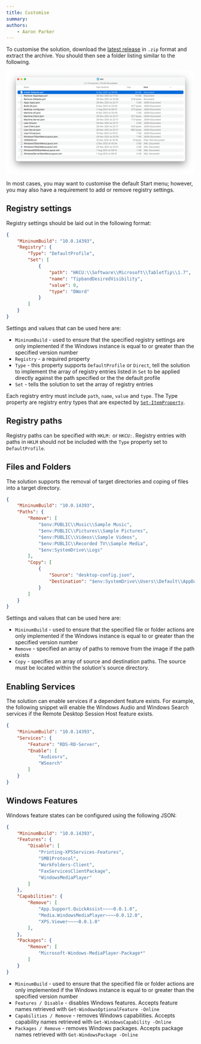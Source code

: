 ```yaml
---
title: Customise
summary: 
authors:
    - Aaron Parker
---
```

To customise the solution, download the [latest release](https://github.com/aaronparker/image-customise/releases) in `.zip` format and extract the archive. You should then see a folder listing similar to the following.

![A folder listing of the Windows Custom Default files](assets/img/src.png)

In most cases, you may want to customise the default Start menu; however, you may also have a requirement to add or remove registry settings.

## Registry settings

Registry settings should be laid out in the following format:

```json
{
    "MininumBuild": "10.0.14393",
    "Registry": {
        "Type": "DefaultProfile",
        "Set": [
            {
                "path": "HKCU:\\Software\\Microsoft\\TabletTip\\1.7",
                "name": "TipbandDesiredVisibility",
                "value": 0,
                "type": "DWord"
            }
        ]
    }
}
```

Settings and values that can be used here are:

* `MininumBuild` - used to ensure that the specified registry settings are only implemented if the Windows instance is equal to or greater than the specified version number
* `Registry` - a required property
* `Type` - this property supports `DefaultProfile` or `Direct`, tell the solution to implement the array of registry entries listed in `Set` to be applied directly against the path specified or the the default profile
* `Set` - tells the solution to set the array of registry entries

Each registry entry must include `path`, `name`, `value` and `type`. The Type property are registry entry types that are expected by [`Set-ItemProperty`](https://docs.microsoft.com/en-us/powershell/scripting/samples/working-with-registry-entries).

## Registry paths

Registry paths can be specified with `HKLM:` or `HKCU:`. Registry entries with paths in `HKLM` should not be included with the `Type` property set to `DefaultProfile`.

## Files and Folders

The solution supports the removal of target directories and coping of files into a target directory.

```json
{
    "MininumBuild": "10.0.14393",
    "Paths": {
        "Remove": [
            "$env:PUBLIC\\Music\\Sample Music",
            "$env:PUBLIC\\Pictures\\Sample Pictures",
            "$env:PUBLIC\\Videos\\Sample Videos",
            "$env:PUBLIC\\Recorded TV\\Sample Media",
            "$env:SystemDrive\\Logs"
        ],
        "Copy": [
            {
                "Source": "desktop-config.json",
                "Destination": "$env:SystemDrive\\Users\\Default\\AppData\\Roaming\\Microsoft\\Teams"
            }
        ]
    }
}
```

Settings and values that can be used here are:

* `MininumBuild` - used to ensure that the specified file or folder actions are only implemented if the Windows instance is equal to or greater than the specified version number
* `Remove` - specified an array of paths to remove from the image if the path exists
* `Copy` - specifies an array of source and destination paths. The source must be located within the solution's source directory.

## Enabling Services

The solution can enable services if a dependent feature exists. For example, the following snippet will enable the Windows Audio and Windows Search services if the Remote Desktop Session Host feature exists.

```json
{
    "MininumBuild": "10.0.14393",
    "Services": {
        "Feature": "RDS-RD-Server",
        "Enable": [
            "Audiosrv",
            "WSearch"
        ]
    }
}
```

## Windows Features

Windows feature states can be configured using the following JSON:

```json
{
    "MininumBuild": "10.0.14393",
    "Features": {
        "Disable": [
            "Printing-XPSServices-Features",
            "SMB1Protocol",
            "WorkFolders-Client",
            "FaxServicesClientPackage",
            "WindowsMediaPlayer"
        ]
    },
    "Capabilities": {
        "Remove": [
            "App.Support.QuickAssist~~~~0.0.1.0",
            "Media.WindowsMediaPlayer~~~~0.0.12.0",
            "XPS.Viewer~~~~0.0.1.0"
        ],
    },
    "Packages": {
        "Remove": [
            "Microsoft-Windows-MediaPlayer-Package*"
        ]
    }
}
```

* `MininumBuild` - used to ensure that the specified file or folder actions are only implemented if the Windows instance is equal to or greater than the specified version number
* `Features / Disable` - disables Windows features. Accepts feature names retrieved with `Get-WindowsOptionalFeature -Online`
* `Capabilities / Remove` - removes Windows capabilities. Accepts capability names retrieved with `Get-WindowsCapability -Online`
* `Packages / Remove` - removes Windows packages. Accepts package names retrieved with `Get-WindowsPackage -Online`
